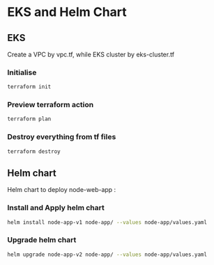 # EKS and Helm Chart

## EKS 
Create a VPC by vpc.tf, while EKS cluster by eks-cluster.tf
### Initialise
```bash
terraform init
```
### Preview terraform action
```bash
terraform plan
```
### Destroy everything from tf files
```bash
terraform destroy
```

## Helm chart 
Helm chart to deploy node-web-app : 
### Install and Apply helm chart
```bash
helm install node-app-v1 node-app/ --values node-app/values.yaml
```
### Upgrade helm chart
```bash
helm upgrade node-app-v2 node-app/ --values node-app/values.yaml
```
 
